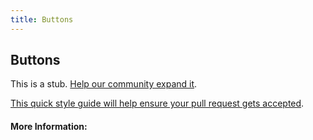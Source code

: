 ```yaml
---
title: Buttons
---
```


## Buttons

This is a stub. [Help our community expand it](https://github.com/freecodecamp/guides/tree/master/src/pages/articles/html/elements/buttons/index.md).

[This quick style guide will help ensure your pull request gets accepted](https://github.com/freeCodeCamp/guides/blob/master/README.md).

<!-- The article goes here, in GitHub-flavored Markdown. Feel free to add YouTube videos, images, and CodePen/JSBin embeds  -->

#### More Information:
<!-- Please add any articles you think might be helpful to read before writing the article -->


